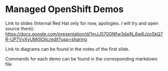 # Managed OpenShift Demos

Link to slides (Internal Red Hat only for now, apologies. I will try and open source them): https://docs.google.com/presentation/d/1mJJ570GNfw3daiN_6w6JzoSkQ7R-UP7VvXyUMjSOljc/edit?usp=sharing

Link to diagrams can be found in the notes of the first slide. 

Commands for each demo can be found in the corresponding markdown file
